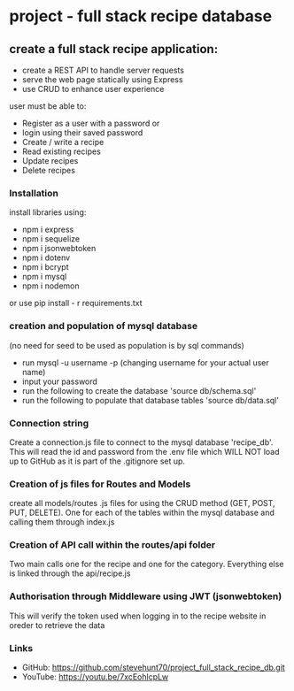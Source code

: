 # project - full stack recipe database

## create a full stack recipe application:
  - create a REST API to handle server requests
  - serve the web page statically using Express
  - use CRUD to enhance user experience

user must be able to:
  - Register as a user with a password or
  - login using their saved password
  - Create / write a recipe
  - Read existing recipes
  - Update recipes
  - Delete recipes

### Installation
install libraries using:
  - npm i express
  - npm i sequelize
  - npm i jsonwebtoken
  - npm i dotenv
  - npm i bcrypt
  - npm i mysql
  - npm i nodemon

or use pip install - r requirements.txt

### creation and population of mysql database
(no need for seed to be used as population is by sql commands)
  - run mysql -u username -p (changing username for your actual user name)
  - input your password
  - run the following to create the database 'source db/schema.sql'
  - run the following to populate that database tables 'source db/data.sql'

### Connection string
Create a connection.js file to connect to the mysql database 'recipe_db'. This will read the id and password from the .env file which WILL NOT load up to GitHub as it is part of the .gitignore set up.

### Creation of js files for Routes and Models
create all models/routes .js files for using the CRUD method (GET, POST, PUT, DELETE).
One for each of the tables within the mysql database and calling them through index.js

### Creation of API call within the routes/api folder
Two main calls one for the recipe and one for the category. Everything else is linked through the api/recipe.js

### Authorisation through Middleware using JWT (jsonwebtoken)
This will verify the token used when logging in to the recipe website in oreder to retrieve the data

### Links
  - GitHub: https://github.com/stevehunt70/project_full_stack_recipe_db.git
  - YouTube: https://youtu.be/7xcEohlcpLw